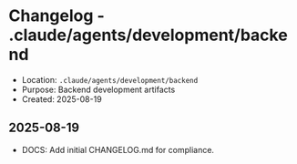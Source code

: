 # Changelog - .claude/agents/development/backend

- Location: `.claude/agents/development/backend`
- Purpose: Backend development artifacts
- Created: 2025-08-19

## 2025-08-19
- DOCS: Add initial CHANGELOG.md for compliance.


